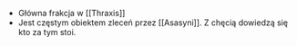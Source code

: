* Główna frakcja w [[Thraxis]] 
* Jest częstym obiektem zleceń przez [[Asasyni]]. Z chęcią dowiedzą się kto za tym stoi. 

